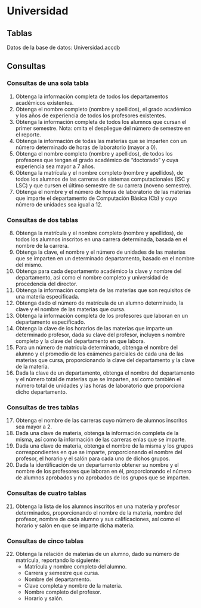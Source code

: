 # Universidad

## Tablas

Datos de la base de datos: Universidad.accdb

## Consultas

### Consultas de una sola tabla

1. Obtenga la información completa de todos los departamentos académicos existentes.
2. Obtenga el nombre completo (nombre y apellidos), el grado académico y los años de experiencia de todos los profesores existentes.
3. Obtenga la información completa de todos los alumnos que cursan el primer semestre. Nota: omita el despliegue del número de semestre en el reporte.
4. Obtenga la información de todas las materias que se imparten con un número determinado de horas de laboratorio (mayor a 0).
5. Obtenga el nombre completo (nombre y apellidos), de todos los profesores que tengan el grado académico de “doctorado” y cuya experiencia sea mayor a 7 años.
6. Obtenga la matrícula y el nombre completo (nombre y apellidos), de todos los alumnos de las carreras de sistemas computacionales (ISC y LSC) y que cursen el último semestre de su carrera (noveno semestre).
7. Obtenga el nombre y el número de horas de laboratorio de las materias que imparte el departamento de Computación Básica (Cb) y cuyo número de unidades sea igual a 12.

### Consultas de dos tablas

8. Obtenga la matrícula y el nombre completo (nombre y apellidos), de todos los alumnos inscritos en una carrera determinada, basada en el nombre de la carrera.
9. Obtenga la clave, el nombre y el número de unidades de las materias que se imparten en un determinado departamento, basado en el nombre del mismo.
10. Obtenga para cada departamento académico la clave y nombre del departamento, así como el nombre completo y universidad de procedencia del director.
11. Obtenga la información completa de las materias que son requisitos de una materia especificada.
12. Obtenga dado el número de matrícula de un alumno determinado, la clave y el nombre de las materias que cursa.
13. Obtenga la información completa de los profesores que laboran en un departamento especificado.
14. Obtenga la clave de los horarios de las materias que imparte un determinado profesor, dada su clave del profesor, incluyen s nombre completo y la clave del departamento en que labora.
15. Para un número de matrícula determinado, obtenga el nombre del alumno y el promedio de los exámenes parciales de cada una de las materias que cursa, proporcionando la clave del departamento y la clave de la materia.
16. Dada la clave de un departamento, obtenga el nombre del departamento y el número total de materias que se imparten, así como también el número total de unidades y las horas de laboratorio que proporciona dicho departamento.

### Consultas de tres tablas

17. Obtenga el nombre de las carreras cuyo número de alumnos inscritos sea mayor a 2.
18. Dada una clave de materia, obtenga la información completa de la misma, así como la información de las carreras enlas que se imparte.
19. Dada una clave de materia, obtenga el nombre de la misma y los grupos correspondientes en que se imparte, proporcionando el nombre del profesor, el horario y el salón para cada uno de dichos grupos.
20. Dada la identificación de un departamento obtener su nombre y el nombre de los profesores que laboran en él, proporcionando el número de alumnos aprobados y no aprobados de los grupos que se imparten.

### Consultas de cuatro tablas

21. Obtenga la lista de los alumnos inscritos en una materia y profesor determinados, proporcionando el nombre de la materia, nombre del profesor, nombre de cada alumno y sus calificaciones, así como el horario y salón en que se imparte dicha materia.

### Consultas de cinco tablas

22. Obtenga la relación de materias de un alumno, dado su número de matrícula, reportando lo siguiente:
	- Matrícula y nombre completo del alumno.
	- Carrera y semestre que cursa.
	- Nombre del departamento.
	- Clave completa y nombre de la materia.
	- Nombre completo del profesor.
	- Horario y salón.

